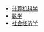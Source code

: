 
* [计算机科学](./docs/computerScience/ "计算机科学")   
* [数学](./docs/math/ "数学")  
* [社会经济学](./docs/socioeconomics/ "社会经济学")

